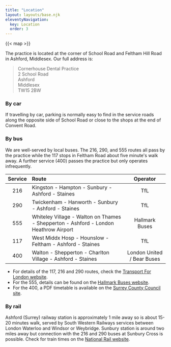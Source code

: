 ```yaml
---
title: "Location"
layout: layouts/base.njk
eleventyNavigation:
  key: Location
  order: 3
---
```


{{< map >}}

The practice is located at the corner of School Road and Feltham Hill Road in Ashford, Middlesex. Our full address is:

>Cornerhouse Dental Practice  
>2 School Road  
>Ashford  
>Middlesex  
>TW15 2BW

### By car
If travelling by car, parking is normally easy to find in the service roads along the opposite side of School Road or close to the shops at the end of Convent Road.

### By bus
We are well-served by local buses. The 216, 290, and 555 routes all pass by the practice while the 117 stops in Feltham Road about five minute's walk away. A further service (400) passes the practice but only operates infrequently.

| Service | Route | Operator |
| :-----------: | :----------- | :-----------: |
| 216 |	Kingston - Hampton - Sunbury - Ashford - Staines |	TfL |
| 290 |	Twickenham - Hanworth - Sunbury - Ashford - Staines | TfL |
| 555 |	Whiteley Village - Walton on Thames - Shepperton - Ashford - London Heathrow Airport |	Hallmark Buses |
| 117 |	West Middx Hosp - Hounslow - Feltham - Ashford - Staines |	TfL |
| 400 |	Walton - Shepperton - Charlton Village - Ashford - Staines |	London United / Bear Buses |

- For details of the 117, 216 and 290 routes, check the [Transport For London website](https://tfl.gov.uk).
- For the 555, details can be found on the [Hallmark Buses website](https://www.hallmarkbus.com/bus-services/555/).
- For the 400, a PDF timetable is available on the [Surrey County Council site](https://www.surreycc.gov.uk/__data/assets/pdf_file/0003/7896/400-LU-813.400-BB-010920A.pdf).

### By rail
Ashford (Surrey) railway station is approximately 1 mile away so is about 15-20 minutes walk, served by South Western Railways services between London Waterloo and Windsor or Weybridge.
Sunbury station is around two miles away but connection with the 216 and 290 buses at Sunbury Cross is possible.
Check for train times on the [National Rail website](https://www.nationalrail.co.uk/).
